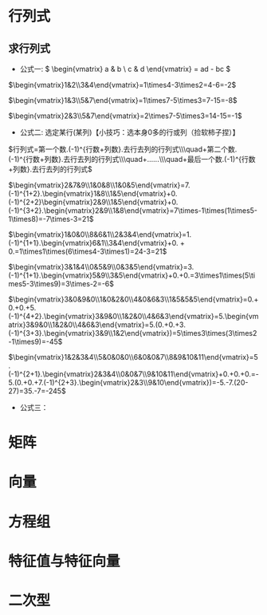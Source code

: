 # 行列式

## 求行列式

- 公式一: $ \begin{vmatrix} a & b \\ c & d \end{vmatrix} = ad - bc $

$\begin{vmatrix}1&2\\3&4\end{vmatrix}=1\times4-3\times2=4-6=-2$

$\begin{vmatrix}1&3\\5&7\end{vmatrix}=1\times7-5\times3=7-15=-8$

$\begin{vmatrix}2&3\\5&7\end{vmatrix}=2\times7-5\times3=14-15=-1$

- 公式二: 选定某行(某列)【小技巧：选本身0多的行或列（捡软柿子捏）】

$行列式=第一个数.(-1)^{行数+列数}.去行去列的行列式\\\quad+第二个数.(-1)^{行数+列数}.去行去列的行列式\\\quad+......\\\quad+最后一个数.(-1)^{行数+列数}.去行去列的行列式$

$\begin{vmatrix}2&7&9\\1&0&8\\1&0&5\end{vmatrix}=7.(-1)^{1+2}.\begin{vmatrix}1&8\\1&5\end{vmatrix}+0.(-1)^{2+2}\begin{vmatrix}2&9\\1&5\end{vmatrix}+0.(-1)^{3+2}.\begin{vmatrix}2&9\\1&8\end{vmatrix}=7\times-1\times(1\times5-1\times8)=-7\times-3=21$

$\begin{vmatrix}1&0&0\\8&6&1\\2&3&4\end{vmatrix}=1.(-1)^{1+1}.\begin{vmatrix}6&1\\3&4\end{vmatrix}+0. + 0.=1\times1\times(6\times4-3\times1)=24-3=21$

$\begin{vmatrix}3&1&4\\0&5&9\\0&3&5\end{vmatrix}=3.(-1)^{1+1}.\begin{vmatrix}5&9\\3&5\end{vmatrix}+0.+0.=3\times1\times(5\times5-3\times9)=3\times-2=-6$

$\begin{vmatrix}3&0&9&0\\1&0&2&0\\4&0&6&3\\1&5&5&5\end{vmatrix}=0.+0.+0.+5.(-1)^{4+2}.\begin{vmatrix}3&9&0\\1&2&0\\4&6&3\end{vmatrix}=5.\begin{vmatrix}3&9&0\\1&2&0\\4&6&3\end{vmatrix}=5.(0.+0.+3.(-1)^{3+3}.\begin{vmatrix}3&9\\1&2\end{vmatrix})=5\times3\times(3\times2-1\times9)=-45$

$\begin{vmatrix}1&2&3&4\\5&0&0&0\\6&0&0&7\\8&9&10&11\end{vmatrix}=5.(-1)^{2+1}.\begin{vmatrix}2&3&4\\0&0&7\\9&10&11\end{vmatrix}+0.+0.+0.=-5.(0.+0.+7.(-1)^{2+3}.\begin{vmatrix}2&3\\9&10\end{vmatrix})=-5.-7.(20-27)=35.-7=-245$

- 公式三：

# 矩阵

# 向量

# 方程组

# 特征值与特征向量

# 二次型